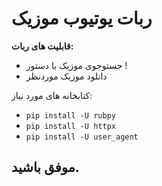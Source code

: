 # ربات یوتیوب موزیک

**قابلیت های ربات:**
- جستوجوی موزیک با دستور !
- دانلود‌ موزیک موردنظر

کتابخانه های مورد نیاز:
- `pip install -U rubpy`
- `pip install -U httpx`
- `pip install -U user_agent`

## موفق باشید.
